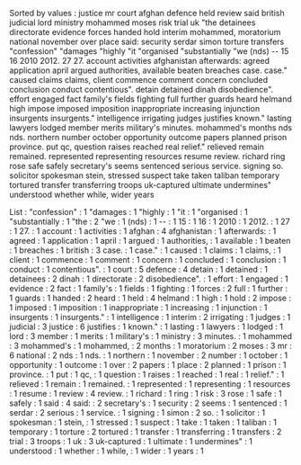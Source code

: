 Sorted by values :
justice mr court afghan defence held review said british judicial lord ministry mohammed moses risk trial uk "the detainees directorate evidence forces handed hold interim mohammed, moratorium national november over place said: security serdar simon torture transfers "confession" "damages "highly "it "organised "substantially "we (nds) -- 15 16 2010 2012. 27 27. account activities afghanistan afterwards: agreed application april argued authorities, available beaten breaches case. case." caused claims claims, client commence comment concern concluded conclusion conduct contentious". detain detained dinah disobedience". effort engaged fact family's fields fighting full further guards heard helmand high impose imposed imposition inappropriate increasing injunction insurgents insurgents." intelligence irrigating judges justifies known." lasting lawyers lodged member merits military's minutes. mohammed's months nds nds. northern number october opportunity outcome papers planned prison province. put qc, question raises reached real relief." relieved remain remained. represented representing resources resume review. richard ring rose safe safely secretary's seems sentenced serious service. signing so. solicitor spokesman stein, stressed suspect take taken taliban temporary tortured transfer transferring troops uk-captured ultimate undermines" understood whether while, wider years 

List :
"confession" : 1
"damages : 1
"highly : 1
"it : 1
"organised : 1
"substantially : 1
"the : 2
"we : 1
(nds) : 1
-- : 1
15 : 1
16 : 1
2010 : 1
2012. : 1
27 : 1
27. : 1
account : 1
activities : 1
afghan : 4
afghanistan : 1
afterwards: : 1
agreed : 1
application : 1
april : 1
argued : 1
authorities, : 1
available : 1
beaten : 1
breaches : 1
british : 3
case. : 1
case." : 1
caused : 1
claims : 1
claims, : 1
client : 1
commence : 1
comment : 1
concern : 1
concluded : 1
conclusion : 1
conduct : 1
contentious". : 1
court : 5
defence : 4
detain : 1
detained : 1
detainees : 2
dinah : 1
directorate : 2
disobedience". : 1
effort : 1
engaged : 1
evidence : 2
fact : 1
family's : 1
fields : 1
fighting : 1
forces : 2
full : 1
further : 1
guards : 1
handed : 2
heard : 1
held : 4
helmand : 1
high : 1
hold : 2
impose : 1
imposed : 1
imposition : 1
inappropriate : 1
increasing : 1
injunction : 1
insurgents : 1
insurgents." : 1
intelligence : 1
interim : 2
irrigating : 1
judges : 1
judicial : 3
justice : 6
justifies : 1
known." : 1
lasting : 1
lawyers : 1
lodged : 1
lord : 3
member : 1
merits : 1
military's : 1
ministry : 3
minutes. : 1
mohammed : 3
mohammed's : 1
mohammed, : 2
months : 1
moratorium : 2
moses : 3
mr : 6
national : 2
nds : 1
nds. : 1
northern : 1
november : 2
number : 1
october : 1
opportunity : 1
outcome : 1
over : 2
papers : 1
place : 2
planned : 1
prison : 1
province. : 1
put : 1
qc, : 1
question : 1
raises : 1
reached : 1
real : 1
relief." : 1
relieved : 1
remain : 1
remained. : 1
represented : 1
representing : 1
resources : 1
resume : 1
review : 4
review. : 1
richard : 1
ring : 1
risk : 3
rose : 1
safe : 1
safely : 1
said : 4
said: : 2
secretary's : 1
security : 2
seems : 1
sentenced : 1
serdar : 2
serious : 1
service. : 1
signing : 1
simon : 2
so. : 1
solicitor : 1
spokesman : 1
stein, : 1
stressed : 1
suspect : 1
take : 1
taken : 1
taliban : 1
temporary : 1
torture : 2
tortured : 1
transfer : 1
transferring : 1
transfers : 2
trial : 3
troops : 1
uk : 3
uk-captured : 1
ultimate : 1
undermines" : 1
understood : 1
whether : 1
while, : 1
wider : 1
years : 1
